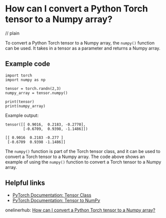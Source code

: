 # How can I convert a Python Torch tensor to a Numpy array?
// plain

To convert a Python Torch tensor to a Numpy array, the `numpy()` function can be used. It takes in a tensor as a parameter and returns a Numpy array.

## Example code

```
import torch
import numpy as np

tensor = torch.randn(2,3)
numpy_array = tensor.numpy()

print(tensor)
print(numpy_array)
```
Example output:
```
tensor([[ 0.9016,  0.2183, -0.2770],
        [-0.6709,  0.9398, -1.1486]])

[[ 0.9016  0.2183 -0.277 ]
 [-0.6709  0.9398 -1.1486]]
```

The `numpy()` function is part of the Torch tensor class, and it can be used to convert a Torch tensor to a Numpy array. The code above shows an example of using the `numpy()` function to convert a Torch tensor to a Numpy array.

## Helpful links

- [PyTorch Documentation: Tensor Class](https://pytorch.org/docs/stable/tensors.html#torch.Tensor)
- [PyTorch Documentation: Tensor to NumPy](https://pytorch.org/docs/stable/tensors.html#torch.Tensor.numpy)

onelinerhub: [How can I convert a Python Torch tensor to a Numpy array?](https://onelinerhub.com/python-pytorch/how-can-i-convert-a-python-torch-tensor-to-a-numpy-array)